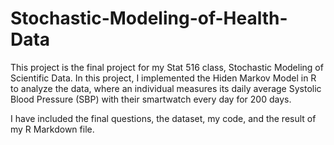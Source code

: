 # Stochastic-Modeling-of-Health-Data

This project is the final project for my Stat 516 class, Stochastic Modeling of Scientific Data. In this project, I implemented the Hiden Markov Model in R to analyze the data, where an individual measures its daily average Systolic Blood Pressure (SBP) with their smartwatch every day for 200 days.

I have included the final questions, the dataset, my code, and the result of my R Markdown file.
